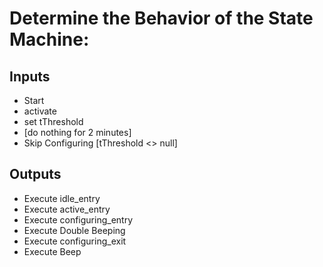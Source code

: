 # Determine the Behavior of the State Machine:
## Inputs
- Start
- activate
- set tThreshold
- [do nothing for 2 minutes]
- Skip Configuring [tThreshold <> null]

## Outputs
- Execute idle_entry
- Execute active_entry
- Execute configuring_entry
- Execute Double Beeping
- Execute configuring_exit
- Execute Beep